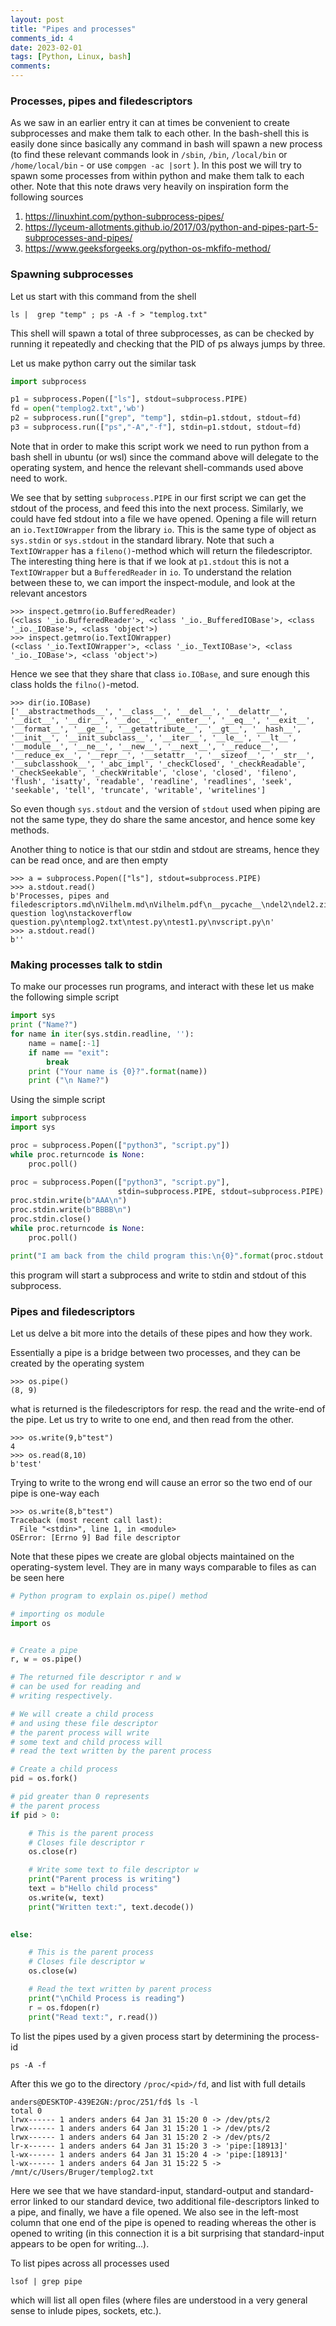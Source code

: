 ```yaml
---
layout: post
title: "Pipes and processes"
comments_id: 4
date: 2023-02-01
tags: [Python, Linux, bash]
comments: 
---
```



### Processes, pipes and filedescriptors

As we saw in an earlier entry it can at times be convenient to create subprocesses and make them talk to each other. In the bash-shell this is easily done since basically any command in bash will spawn a new process (to find these relevant commands look in `/sbin`, `/bin`, `/local/bin` or `/home/local/bin` - or use `compgen -ac |sort` ). In this post we will try to spawn some processes from within python and make them talk to each other.  Note that this note draws very heavily on inspiration form the following sources
1. https://linuxhint.com/python-subprocess-pipes/
1. https://lyceum-allotments.github.io/2017/03/python-and-pipes-part-5-subprocesses-and-pipes/
1. https://www.geeksforgeeks.org/python-os-mkfifo-method/


### Spawning subprocesses
Let us start with this command from the shell
``` 
ls |  grep "temp" ; ps -A -f > "templog.txt"
```
This shell will spawn a total of three subprocesses, as can be checked by running it repeatedly and checking that the PID of ps always jumps by three. 

Let us make python carry out the similar task
```Python
import subprocess

p1 = subprocess.Popen(["ls"], stdout=subprocess.PIPE)
fd = open("templog2.txt",'wb')
p2 = subprocess.run(["grep", "temp"], stdin=p1.stdout, stdout=fd)
p3 = subprocess.run(["ps","-A","-f"], stdin=p1.stdout, stdout=fd)


```
Note that in order to make this script work we need to run python from a bash shell in ubuntu (or wsl) since the command above will delegate to the operating system, and hence the relevant shell-commands used above need to work.

We see that by setting `subprocess.PIPE` in our first script we can get the stdout of the process, and feed this into the next process. Similarly, we could have fed stdout into a file we have opened. Opening a file will return an `io.TextIOWrapper` from the library `io`. This is the same type of object as `sys.stdin` or `sys.stdout` in the standard library. Note that such a `TextIOWrapper` has a `fileno()`-method which will return the filedescriptor.  The interesting thing here is that if we look at `p1.stdout` this is not a `TextIOWrapper` but a `BufferedReader` in `io`. To understand the relation between these to, we can import the inspect-module, and look at the relevant ancestors
```
>>> inspect.getmro(io.BufferedReader)
(<class '_io.BufferedReader'>, <class '_io._BufferedIOBase'>, <class '_io._IOBase'>, <class 'object'>)
>>> inspect.getmro(io.TextIOWrapper)
(<class '_io.TextIOWrapper'>, <class '_io._TextIOBase'>, <class '_io._IOBase'>, <class 'object'>)
```
Hence we see that they share that class `io.IOBase`, and sure enough this class holds the `filno()`-metod.
```
>>> dir(io.IOBase)
['__abstractmethods__', '__class__', '__del__', '__delattr__', '__dict__', '__dir__', '__doc__', '__enter__', '__eq__', '__exit__', '__format__', '__ge__', '__getattribute__', '__gt__', '__hash__', '__init__', '__init_subclass__', '__iter__', '__le__', '__lt__', '__module__', '__ne__', '__new__', '__next__', '__reduce__', '__reduce_ex__', '__repr__', '__setattr__', '__sizeof__', '__str__', '__subclasshook__', '_abc_impl', '_checkClosed', '_checkReadable', '_checkSeekable', '_checkWritable', 'close', 'closed', 'fileno', 'flush', 'isatty', 'readable', 'readline', 'readlines', 'seek', 'seekable', 'tell', 'truncate', 'writable', 'writelines']
```

So even though `sys.stdout` and the version of `stdout` used when piping are not the same type, they do share the same ancestor, and hence some key methods.

Another thing to notice is that our stdin and stdout are streams, hence they can be read once, and are then empty
```
>>> a = subprocess.Popen(["ls"], stdout=subprocess.PIPE)
>>> a.stdout.read()
b'Processes, pipes and filedescriptors.md\nVilhelm.md\nVilhelm.pdf\n__pycache__\ndel2\ndel2.zip\nimage.png\nimage2.png\nimage3.png\nimage5.png\nimage6.png\nimage7.png\nmarkdown\nmarkdown.zip\nminesweeper.py\nnoter,del2.md\nnoter,del2.pdf\nscript.py\nsnip1.png\nsnip2.png\nsnip3.png\nsnip4.png\nsnip5.png\nsnip6.png\nsnip7.png\nstackoverflow question log\nstackoverflow question.py\ntemplog2.txt\ntest.py\ntest1.py\nvscript.py\n'
>>> a.stdout.read()
b''
```

### Making processes talk to stdin
To make our processes run programs, and interact with these let us make the following simple script

```python
import sys
print ("Name?")
for name in iter(sys.stdin.readline, ''):
    name = name[:-1]
    if name == "exit":
        break
    print ("Your name is {0}?".format(name))
    print ("\n Name?")
```
Using the simple script
```python
import subprocess
import sys

proc = subprocess.Popen(["python3", "script.py"])
while proc.returncode is None:
    proc.poll()

proc = subprocess.Popen(["python3", "script.py"],
                        stdin=subprocess.PIPE, stdout=subprocess.PIPE)
proc.stdin.write(b"AAA\n")
proc.stdin.write(b"BBBB\n")
proc.stdin.close()
while proc.returncode is None:
    proc.poll()

print("I am back from the child program this:\n{0}".format(proc.stdout.read()))
```
this program will start a subprocess and write to stdin and stdout of this subprocess. 

### Pipes and filedescriptors
Let us delve a bit more into the details of these pipes and how they work. 

Essentially a pipe is a bridge between two processes, and they can be created by the operating system
```
>>> os.pipe()
(8, 9)
```
what is returned is the filedescriptors for resp. the read and the write-end of the pipe. Let us try to write to one end, and then read from the other.
```
>>> os.write(9,b"test")
4
>>> os.read(8,10)
b'test'
```
Trying to write to the wrong end will cause an error so the two end of our pipe is one-way each
```
>>> os.write(8,b"test")
Traceback (most recent call last):
  File "<stdin>", line 1, in <module>
OSError: [Errno 9] Bad file descriptor
```

Note that these pipes we create are global objects maintained on the operating-system level. They are in many ways comparable to files  as can be seen here
```python
# Python program to explain os.pipe() method

# importing os module
import os


# Create a pipe
r, w = os.pipe()

# The returned file descriptor r and w
# can be used for reading and
# writing respectively.

# We will create a child process
# and using these file descriptor
# the parent process will write
# some text and child process will
# read the text written by the parent process

# Create a child process
pid = os.fork()

# pid greater than 0 represents
# the parent process
if pid > 0:

	# This is the parent process
	# Closes file descriptor r
	os.close(r)

	# Write some text to file descriptor w
	print("Parent process is writing")
	text = b"Hello child process"
	os.write(w, text)
	print("Written text:", text.decode())

	
else:

	# This is the parent process
	# Closes file descriptor w
	os.close(w)

	# Read the text written by parent process
	print("\nChild Process is reading")
	r = os.fdopen(r)
	print("Read text:", r.read())
```

To list the pipes used by a given process start by determining the process-id
```
ps -A -f
```
After this we go to the directory `/proc/<pid>/fd`, and list with full details 
```
anders@DESKTOP-439E2GN:/proc/251/fd$ ls -l
total 0
lrwx------ 1 anders anders 64 Jan 31 15:20 0 -> /dev/pts/2
lrwx------ 1 anders anders 64 Jan 31 15:20 1 -> /dev/pts/2
lrwx------ 1 anders anders 64 Jan 31 15:20 2 -> /dev/pts/2
lr-x------ 1 anders anders 64 Jan 31 15:20 3 -> 'pipe:[18913]'
l-wx------ 1 anders anders 64 Jan 31 15:20 4 -> 'pipe:[18913]'
l-wx------ 1 anders anders 64 Jan 31 15:22 5 -> /mnt/c/Users/Bruger/templog2.txt
```
Here we see that we have standard-input, standard-output and standard-error linked to our standard device, two additional file-descriptors linked to a pipe, and finally, we have a file opened. We also see in the left-most column that one end of the pipe is opened to reading whereas the other is opened to writing (in this connection it is a bit surprising that standard-input appears to be open for writing...).

To list pipes across all processes used 
```
lsof | grep pipe
```
which will list all open files (where files are understood in a very general sense to inlude pipes, sockets, etc.).
